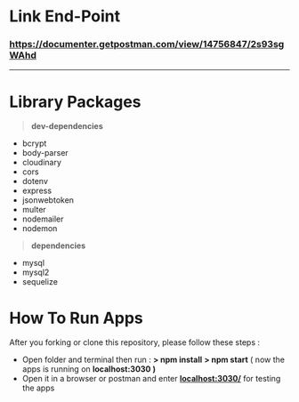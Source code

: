 # Link End-Point

### https://documenter.getpostman.com/view/14756847/2s93sgWAhd

- - -

# Library Packages

> **dev-dependencies**

* bcrypt
* body-parser
* cloudinary
* cors
* dotenv
* express
* jsonwebtoken
* multer
* nodemailer
* nodemon

> **dependencies**

* mysql
* mysql2
* sequelize

# How To Run Apps

After you forking or clone this repository, please follow these steps :

* Open folder and terminal then run :
**\> npm install**
**\> npm start**
( now the apps is running on **localhost:3030 )**
* Open it in a browser or postman and enter [**localhost:3030/**](localhost:3030) for testing the apps